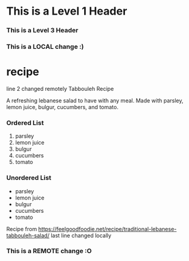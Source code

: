 # This is a Level 1 Header

### This is a Level 3 Header

### This is a LOCAL change :)
# recipe
line 2 changed remotely
Tabbouleh Recipe

A refreshing lebanese salad to have with any meal. Made with parsley, lemon juice, bulgur, cucumbers, and tomato. 

### Ordered List
1. parsley
2. lemon juice
5. bulgur
9. cucumbers
10. tomato

### Unordered List
* parsley
* lemon juice
* bulgur
* cucumbers
* tomato

Recipe from https://feelgoodfoodie.net/recipe/traditional-lebanese-tabbouleh-salad/
last line changed locally
### This is a REMOTE change :O
